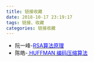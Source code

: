 ```yaml
---
title: 链接收藏
date: 2018-10-17 23:19:17
tags: 链接、收藏
categories: 链接收藏
---
```

- 阮一峰-[<font color=blue>RSA算法原理</font>][1]
- 陈皓-[<font color=blue> HUFFMAN 编码压缩算法</font>][2]

[1]: http://www.ruanyifeng.com/blog/2013/06/rsa_algorithm_part_one.html
[2]: https://coolshell.cn/articles/7459.html

